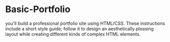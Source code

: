 # Basic-Portfolio
you'll build a professional portfolio site using HTML/CSS. These instructions include a short style guide; follow it to design an aesthetically pleasing layout while creating different kinds of complex HTML elements.
